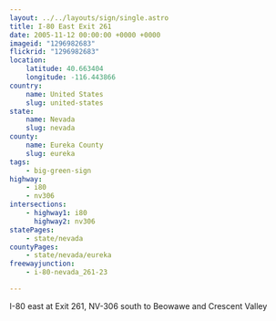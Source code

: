 ```yaml
---
layout: ../../layouts/sign/single.astro
title: I-80 East Exit 261
date: 2005-11-12 00:00:00 +0000 +0000
imageid: "1296982683"
flickrid: "1296982683"
location:
    latitude: 40.663404
    longitude: -116.443866
country:
    name: United States
    slug: united-states
state:
    name: Nevada
    slug: nevada
county:
    name: Eureka County
    slug: eureka
tags:
    - big-green-sign
highway:
    - i80
    - nv306
intersections:
    - highway1: i80
      highway2: nv306
statePages:
    - state/nevada
countyPages:
    - state/nevada/eureka
freewayjunction:
    - i-80-nevada_261-23

---
```

I-80 east at Exit 261, NV-306 south to Beowawe and Crescent Valley